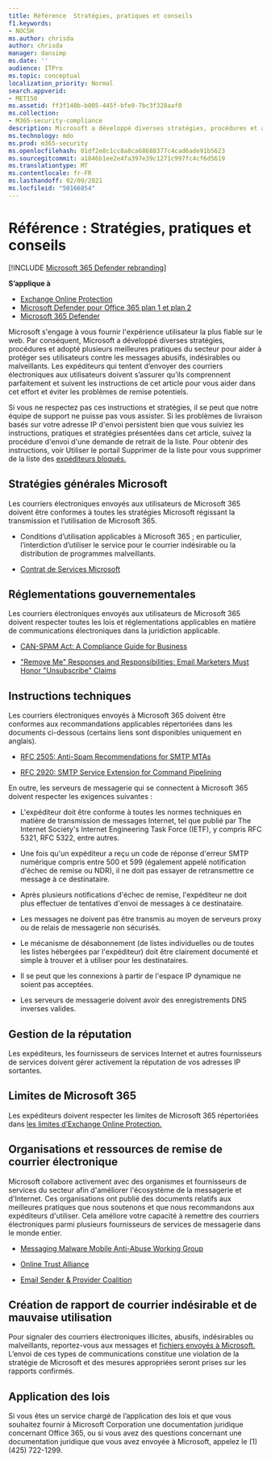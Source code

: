 ```yaml
---
title: Référence  Stratégies, pratiques et conseils
f1.keywords:
- NOCSH
ms.author: chrisda
author: chrisda
manager: dansimp
ms.date: ''
audience: ITPro
ms.topic: conceptual
localization_priority: Normal
search.appverid:
- MET150
ms.assetid: ff3f140b-b005-445f-bfe0-7bc3f328aaf0
ms.collection:
- M365-security-compliance
description: Microsoft a développé diverses stratégies, procédures et adopté plusieurs meilleures pratiques du secteur pour protéger nos utilisateurs contre les courriers électroniques abusifs, indésirables ou malveillants.
ms.technology: mdo
ms.prod: m365-security
ms.openlocfilehash: 01df2e8c1cc8a8ca68688377c4cad6ade91b5623
ms.sourcegitcommit: a1846b1ee2e4fa397e39c1271c997fc4cf6d5619
ms.translationtype: MT
ms.contentlocale: fr-FR
ms.lasthandoff: 02/09/2021
ms.locfileid: "50166854"
---
```

# <a name="reference-policies-practices-and-guidelines"></a>Référence : Stratégies, pratiques et conseils

[!INCLUDE [Microsoft 365 Defender rebranding](../includes/microsoft-defender-for-office.md)]

**S’applique à**
- [Exchange Online Protection](https://go.microsoft.com/fwlink/?linkid=2148611)
- [Microsoft Defender pour Office 365 plan 1 et plan 2](https://go.microsoft.com/fwlink/?linkid=2148715)
- [Microsoft 365 Defender](https://go.microsoft.com/fwlink/?linkid=2118804)

Microsoft s'engage à vous fournir l'expérience utilisateur la plus fiable sur le web. Par conséquent, Microsoft a développé diverses stratégies, procédures et adopté plusieurs meilleures pratiques du secteur pour aider à protéger ses utilisateurs contre les messages abusifs, indésirables ou malveillants. Les expéditeurs qui tentent d’envoyer des courriers électroniques aux utilisateurs doivent s’assurer qu’ils comprennent parfaitement et suivent les instructions de cet article pour vous aider dans cet effort et éviter les problèmes de remise potentiels.

Si vous ne respectez pas ces instructions et stratégies, il se peut que notre équipe de support ne puisse pas vous assister. Si les problèmes de livraison basés sur votre adresse IP d'envoi persistent bien que vous suiviez les instructions, pratiques et stratégies présentées dans cet article, suivez la procédure d'envoi d'une demande de retrait de la liste. Pour obtenir des instructions, voir Utiliser le portail Supprimer de la liste pour vous supprimer de la liste des [expéditeurs bloqués.](use-the-delist-portal-to-remove-yourself-from-the-office-365-blocked-senders-lis.md)

## <a name="general-microsoft-policies"></a>Stratégies générales Microsoft

Les courriers électroniques envoyés aux utilisateurs de Microsoft 365 doivent être conformes à toutes les stratégies Microsoft régissant la transmission et l’utilisation de Microsoft 365.

- Conditions d’utilisation applicables à Microsoft 365 ; en particulier, l’interdiction d’utiliser le service pour le courrier indésirable ou la distribution de programmes malveillants.

- [Contrat de Services Microsoft](https://www.microsoft.com/servicesagreement/)

## <a name="governmental-regulations"></a>Réglementations gouvernementales

Les courriers électroniques envoyés aux utilisateurs de Microsoft 365 doivent respecter toutes les lois et réglementations applicables en matière de communications électroniques dans la juridiction applicable.

- [CAN-SPAM Act: A Compliance Guide for Business](https://www.ftc.gov/tips-advice/business-center/guidance/can-spam-act-compliance-guide-business)

- ["Remove Me" Responses and Responsibilities: Email Marketers Must Honor "Unsubscribe" Claims](https://www.lawpublish.com/ftc-emai-marketers-unsubscribe-claims.html)

## <a name="technical-guidelines"></a>Instructions techniques

Les courriers électroniques envoyés à Microsoft 365 doivent être conformes aux recommandations applicables répertoriées dans les documents ci-dessous (certains liens sont disponibles uniquement en anglais).

- [RFC 2505: Anti-Spam Recommendations for SMTP MTAs](https://www.ietf.org/rfc/rfc2505.txt)

- [RFC 2920: SMTP Service Extension for Command Pipelining](https://www.ietf.org/rfc/rfc2920.txt)

En outre, les serveurs de messagerie qui se connectent à Microsoft 365 doivent respecter les exigences suivantes :

- L'expéditeur doit être conforme à toutes les normes techniques en matière de transmission de messages Internet, tel que publié par The Internet Society's Internet Engineering Task Force (IETF), y compris RFC 5321, RFC 5322, entre autres.

- Une fois qu'un expéditeur a reçu un code de réponse d'erreur SMTP numérique compris entre 500 et 599 (également appelé notification d'échec de remise ou NDR), il ne doit pas essayer de retransmettre ce message à ce destinataire.

- Après plusieurs notifications d'échec de remise, l'expéditeur ne doit plus effectuer de tentatives d'envoi de messages à ce destinataire.

- Les messages ne doivent pas être transmis au moyen de serveurs proxy ou de relais de messagerie non sécurisés.

- Le mécanisme de désabonnement (de listes individuelles ou de toutes les listes hébergées par l'expéditeur) doit être clairement documenté et simple à trouver et à utiliser pour les destinataires.

- Il se peut que les connexions à partir de l'espace IP dynamique ne soient pas acceptées.

- Les serveurs de messagerie doivent avoir des enregistrements DNS inverses valides.

## <a name="reputation-management"></a>Gestion de la réputation

Les expéditeurs, les fournisseurs de services Internet et autres fournisseurs de services doivent gérer activement la réputation de vos adresses IP sortantes.

## <a name="microsoft-365-limits"></a>Limites de Microsoft 365

Les expéditeurs doivent respecter les limites de Microsoft 365 répertoriées dans [les limites d’Exchange Online Protection.](https://docs.microsoft.com/office365/servicedescriptions/exchange-online-protection-service-description/exchange-online-protection-limits)

## <a name="email-delivery-resources-and-organizations"></a>Organisations et ressources de remise de courrier électronique

Microsoft collabore activement avec des organismes et fournisseurs de services du secteur afin d'améliorer l'écosystème de la messagerie et d'Internet. Ces organisations ont publié des documents relatifs aux meilleures pratiques que nous soutenons et que nous recommandons aux expéditeurs d'utiliser. Cela améliore votre capacité à remettre des courriers électroniques parmi plusieurs fournisseurs de services de messagerie dans le monde entier.

- [Messaging Malware Mobile Anti-Abuse Working Group](https://www.m3aawg.org/)

- [Online Trust Alliance](https://www.otalliance.org/resources)

- [Email Sender & Provider Coalition](https://www.espcoalition.org/)

## <a name="abuse-and-spam-reporting"></a>Création de rapport de courrier indésirable et de mauvaise utilisation

Pour signaler des courriers électroniques illicites, abusifs, indésirables ou malveillants, reportez-vous aux messages et [fichiers envoyés à Microsoft.](report-junk-email-messages-to-microsoft.md) L’envoi de ces types de communications constitue une violation de la stratégie de Microsoft et des mesures appropriées seront prises sur les rapports confirmés.

## <a name="law-enforcement"></a>Application des lois

Si vous êtes un service chargé de l’application des lois et que vous souhaitez fournir à Microsoft Corporation une documentation juridique concernant Office 365, ou si vous avez des questions concernant une documentation juridique que vous avez envoyée à Microsoft, appelez le (1) (425) 722-1299.

